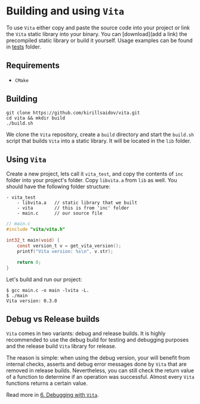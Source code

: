 # Building and using `Vita`
To use `Vita` either copy and paste the source code into your project or link the `Vita` static library into your binary. You can [download](add a link) the precompiled static library or build it yourself. Usage examples can be found in [tests](../tests/src) folder.

## Requirements
* `CMake`

## Building
```
git clone https://github.com/kirillsaidov/vita.git
cd vita && mkdir build
./build.sh
```
We clone the `Vita` repository, create a `build` directory and start the `build.sh` script that builds `Vita` into a static library. It will be located in the `lib` folder.

## Using `Vita`
Create a new project, lets call it `vita_test`, and copy the contents of `inc` folder into your project's folder. Copy `libvita.a` from `lib` as well. You should have the following folder structure:

```
- vita_test
    - libvita.a   // static library that we built
    - vita        // this is from 'inc' folder
    - main.c      // our source file
```

```C
// main.c
#include "vita/vita.h"

int32_t main(void) {
    const version_t v = get_vita_version();
    printf("Vita version: %s\n", v.str);

    return 0;
}
```

Let's build and run our project:
```
$ gcc main.c -o main -lvita -L.
$ ./main
Vita version: 0.3.0
```

## Debug vs Release builds
`Vita` comes in two variants: debug and release builds. It is highly recommended to use the debug build for testing and debugging purposes and the release build `Vita` library for release.

The reason is simple: when using the debug version, your will benefit from internal checks, asserts and debug error messages done by `Vita` that are removed in release builds. Nevertheless, you can still check the return value of a function to determine if an operation was successful. Almost every `Vita` functions returns a certain value.

Read more in [6. Debugging with `Vita`](page6.md).
